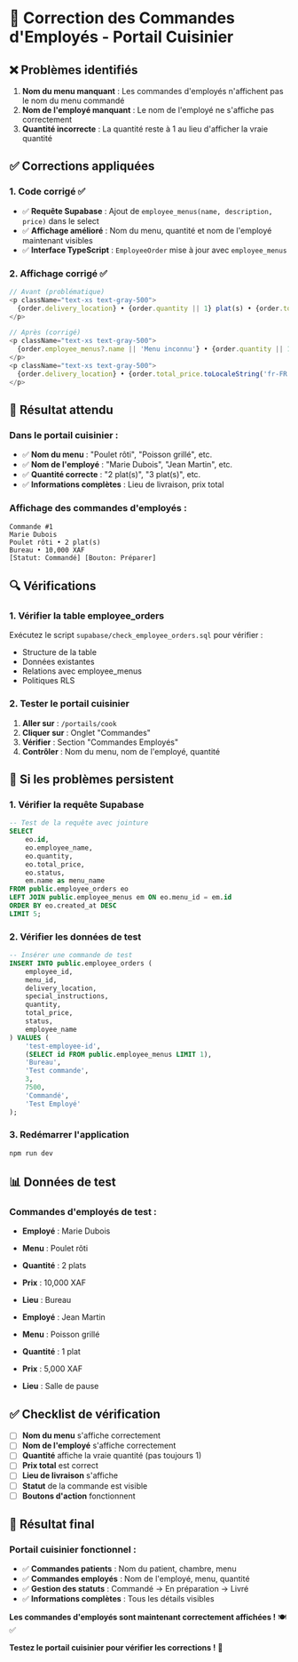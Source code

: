 # 🔧 Correction des Commandes d'Employés - Portail Cuisinier

## ❌ Problèmes identifiés

1. **Nom du menu manquant** : Les commandes d'employés n'affichent pas le nom du menu commandé
2. **Nom de l'employé manquant** : Le nom de l'employé ne s'affiche pas correctement
3. **Quantité incorrecte** : La quantité reste à 1 au lieu d'afficher la vraie quantité

## ✅ Corrections appliquées

### **1. Code corrigé ✅**
- ✅ **Requête Supabase** : Ajout de `employee_menus(name, description, price)` dans le select
- ✅ **Affichage amélioré** : Nom du menu, quantité et nom de l'employé maintenant visibles
- ✅ **Interface TypeScript** : `EmployeeOrder` mise à jour avec `employee_menus`

### **2. Affichage corrigé ✅**
```typescript
// Avant (problématique)
<p className="text-xs text-gray-500">
  {order.delivery_location} • {order.quantity || 1} plat(s) • {order.total_price.toLocaleString('fr-FR')} XAF
</p>

// Après (corrigé)
<p className="text-xs text-gray-500">
  {order.employee_menus?.name || 'Menu inconnu'} • {order.quantity || 1} plat(s)
</p>
<p className="text-xs text-gray-500">
  {order.delivery_location} • {order.total_price.toLocaleString('fr-FR')} XAF
</p>
```

## 🎯 Résultat attendu

### **Dans le portail cuisinier :**
- ✅ **Nom du menu** : "Poulet rôti", "Poisson grillé", etc.
- ✅ **Nom de l'employé** : "Marie Dubois", "Jean Martin", etc.
- ✅ **Quantité correcte** : "2 plat(s)", "3 plat(s)", etc.
- ✅ **Informations complètes** : Lieu de livraison, prix total

### **Affichage des commandes d'employés :**
```
Commande #1
Marie Dubois
Poulet rôti • 2 plat(s)
Bureau • 10,000 XAF
[Statut: Commandé] [Bouton: Préparer]
```

## 🔍 Vérifications

### **1. Vérifier la table employee_orders**
Exécutez le script `supabase/check_employee_orders.sql` pour vérifier :
- Structure de la table
- Données existantes
- Relations avec employee_menus
- Politiques RLS

### **2. Tester le portail cuisinier**
1. **Aller sur** : `/portails/cook`
2. **Cliquer sur** : Onglet "Commandes"
3. **Vérifier** : Section "Commandes Employés"
4. **Contrôler** : Nom du menu, nom de l'employé, quantité

## 🚨 Si les problèmes persistent

### **1. Vérifier la requête Supabase**
```sql
-- Test de la requête avec jointure
SELECT 
    eo.id,
    eo.employee_name,
    eo.quantity,
    eo.total_price,
    eo.status,
    em.name as menu_name
FROM public.employee_orders eo
LEFT JOIN public.employee_menus em ON eo.menu_id = em.id
ORDER BY eo.created_at DESC
LIMIT 5;
```

### **2. Vérifier les données de test**
```sql
-- Insérer une commande de test
INSERT INTO public.employee_orders (
    employee_id,
    menu_id,
    delivery_location,
    special_instructions,
    quantity,
    total_price,
    status,
    employee_name
) VALUES (
    'test-employee-id',
    (SELECT id FROM public.employee_menus LIMIT 1),
    'Bureau',
    'Test commande',
    3,
    7500,
    'Commandé',
    'Test Employé'
);
```

### **3. Redémarrer l'application**
```bash
npm run dev
```

## 📊 Données de test

### **Commandes d'employés de test :**
- **Employé** : Marie Dubois
- **Menu** : Poulet rôti
- **Quantité** : 2 plats
- **Prix** : 10,000 XAF
- **Lieu** : Bureau

- **Employé** : Jean Martin
- **Menu** : Poisson grillé
- **Quantité** : 1 plat
- **Prix** : 5,000 XAF
- **Lieu** : Salle de pause

## ✅ Checklist de vérification

- [ ] **Nom du menu** s'affiche correctement
- [ ] **Nom de l'employé** s'affiche correctement
- [ ] **Quantité** affiche la vraie quantité (pas toujours 1)
- [ ] **Prix total** est correct
- [ ] **Lieu de livraison** s'affiche
- [ ] **Statut** de la commande est visible
- [ ] **Boutons d'action** fonctionnent

## 🎉 Résultat final

### **Portail cuisinier fonctionnel :**
- ✅ **Commandes patients** : Nom du patient, chambre, menu
- ✅ **Commandes employés** : Nom de l'employé, menu, quantité
- ✅ **Gestion des statuts** : Commandé → En préparation → Livré
- ✅ **Informations complètes** : Tous les détails visibles

**Les commandes d'employés sont maintenant correctement affichées !** 🍽️✅

**Testez le portail cuisinier pour vérifier les corrections !** 🚀


